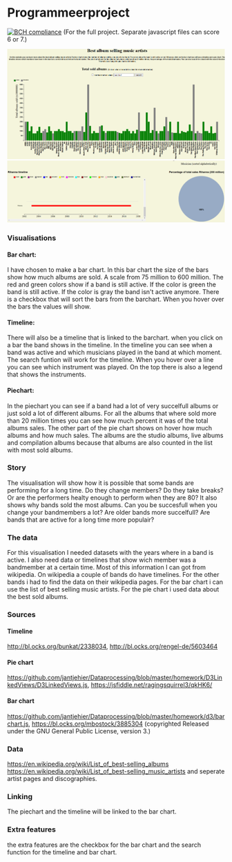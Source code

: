 # Programmeerproject

[![BCH compliance](https://bettercodehub.com/edge/badge/jantjehier/programmeerproject)](https://bettercodehub.com)
(For the full project. Separate javascript files can score 6 or 7.)

![GitHub excample](/doc/printscreen.PNG)
![GitHub excample](/doc/printscreen2.PNG)

### Visualisations

#### Bar chart: 
I have chosen to make a bar chart.
In this bar chart the size of the bars show how much albums are sold. A scale from 75 million to 600 million.
The red and green colors show if a band is still active. If the color is green the band is still active. 
If the color is gray the band isn't active anymore. There is a checkbox that will sort the bars from the barchart.
When you hover over the bars the values will show.

#### Timeline:
There will also be a timeline that is linked to the barchart. when you click on a bar the band shows in the timeline.
In the timeline you can see when a band was active and which musicians played in the band at which moment. The search funtion will work for the timeline. When you hover over a line you can see which instrument was played. On the top there is also a legend that shows the instruments.

#### Piechart:
In the piechart you can see if a band had a lot of very succelfull albums or just sold a lot of different albums. For all the albums that where sold more than 20 million times you can see how much percent it was of the total albums sales. The other part of the pie chart shows on hover how much albums and how much sales. The albums are the studio albums, live albums and compilation albums because that albums are also counted in the list with most sold albums.

### Story
The visualisation will show how it is possible that some bands are performing for a long time. Do they change members? Do they take breaks? Or are the performers healty enough to perform when they are 80? It also shows why bands sold the most albums. Can you be succesfull when you change your bandmembers a lot? Are older bands more succelfull? Are bands that are active for a long time more populair?

### The data
For this visualisation I needed datasets with the years where in a band is active. I also need data or timelines that show wich member was a bandmember at a certain time. 
Most of this information I can got from wikipedia. On wikipedia a couple of bands do have timelines. For the other bands i had to find the data on their wikipedia pages. For the bar chart i can use the list of best selling music artists. For the pie chart i used data about the best sold albums.

### Sources

#### Timeline
http://bl.ocks.org/bunkat/2338034, 
http://bl.ocks.org/rengel-de/5603464
#### Pie chart
https://github.com/jantjehier/Dataprocessing/blob/master/homework/D3LinkedViews/D3LinkedViews.js,
https://jsfiddle.net/ragingsquirrel3/qkHK6/
#### Bar chart
https://github.com/jantjehier/Dataprocessing/blob/master/homework/d3/barchart.js,
https://bl.ocks.org/mbostock/3885304 (copyrighted Released under the GNU General Public License, version 3.)

### Data
https://en.wikipedia.org/wiki/List_of_best-selling_albums
https://en.wikipedia.org/wiki/List_of_best-selling_music_artists
and seperate artist pages and discographies.

### Linking
The piechart and the timeline will be linked to the bar chart. 

### Extra features
the extra features are the checkbox for the bar chart and the search function for the timeline and bar chart.

